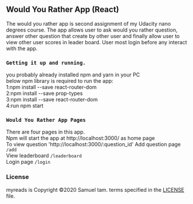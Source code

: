 ## Would You Rather App (React)

The would you rather app is second assignment of my Udacity nano degrees course. The app allows user to ask would you rather question, answer other question that create by other user and finally allow user to view other user scores in leader board. User most login before any interact with the app.

### `Getting it up and running.`

you probably already installed npm and yarn in your PC<br />
below npm library is required to run the app:<br />
1:npm install --save react-router-dom<br />
2:npm install --save prop-types <br />
3:npm install --save react-router-dom<br />
4:run npm start<br />

### `Would You Rather App Pages`

There are four pages in this app.<br /> 
Npm will start the app at http://localhost:3000/ as home page<br />
To view question 'http://localhost:3000/:question_id'
Add question page `/add`<br />
View leaderboard `/leaderboard`<br />
Login page `/login`<br />


### License
myreads is Copyright ©2020 Samuel tam. terms specified in the <a href="https://github.com/SamuelT12321/wouldyourather/blob/master/LICENSE">LICENSE</a> file.
